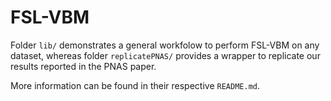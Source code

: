 # FSL-VBM

Folder `lib/` demonstrates a general workfolow to perform FSL-VBM on any dataset, whereas folder `replicatePNAS/` provides a wrapper to replicate our results reported in the PNAS paper.

More information can be found in their respective `README.md`.
